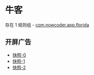 # 牛客

存在 1 规则组 - [com.nowcoder.app.florida](/src/apps/com.nowcoder.app.florida.ts)

## 开屏广告

- [快照-0](https://i.gkd.li/i/13855443)
- [快照-1](https://i.gkd.li/i/14819443)
- [快照-2](https://i.gkd.li/i/14845692)

